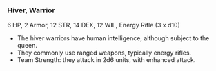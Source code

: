 ### Hiver, Warrior
6 HP, 2 Armor, 12 STR, 14 DEX, 12 WIL, Energy Rifle (3 x d10)
- The hiver warriors have human intelligence, although subject to the queen.
- They commonly use ranged weapons, typically energy rifles.
- Team Strength: they attack in 2d6 units, with enhanced attack.

